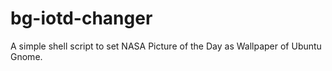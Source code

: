 # bg-iotd-changer

A simple shell script to set NASA Picture of the Day as Wallpaper of Ubuntu Gnome.
